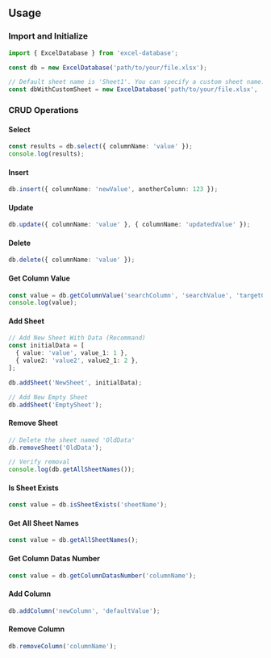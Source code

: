 ## Usage

### Import and Initialize

```typescript
import { ExcelDatabase } from 'excel-database';

const db = new ExcelDatabase('path/to/your/file.xlsx');

// Default sheet name is 'Sheet1'. You can specify a custom sheet name:
const dbWithCustomSheet = new ExcelDatabase('path/to/your/file.xlsx', 'CustomSheetName');
```

### CRUD Operations

#### Select

```typescript
const results = db.select({ columnName: 'value' });
console.log(results);
```

#### Insert

```typescript
db.insert({ columnName: 'newValue', anotherColumn: 123 });
```

#### Update

```typescript
db.update({ columnName: 'value' }, { columnName: 'updatedValue' });
```

#### Delete

```typescript
db.delete({ columnName: 'value' });
```

#### Get Column Value

```typescript
const value = db.getColumnValue('searchColumn', 'searchValue', 'targetColumn');
console.log(value);
```

#### Add Sheet

```typescript
// Add New Sheet With Data (Recommand)
const initialData = [
  { value: 'value', value_1: 1 },
  { value2: 'value2', value2_1: 2 },
];

db.addSheet('NewSheet', initialData);

// Add New Empty Sheet
db.addSheet('EmptySheet');
```

#### Remove Sheet

```typescript
// Delete the sheet named 'OldData'
db.removeSheet('OldData');

// Verify removal
console.log(db.getAllSheetNames());
```

#### Is Sheet Exists

```typescript
const value = db.isSheetExists('sheetName');
```

#### Get All Sheet Names

```typescript
const value = db.getAllSheetNames();
```

#### Get Column Datas Number

```typescript
const value = db.getColumnDatasNumber('columnName');
```

#### Add Column

```typescript
db.addColumn('newColumn', 'defaultValue');
```

#### Remove Column

```typescript
db.removeColumn('columnName');
```

